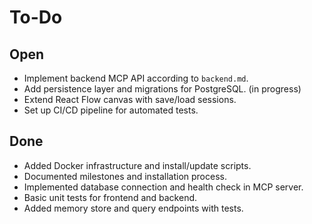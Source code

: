 # To-Do

## Open
- Implement backend MCP API according to `backend.md`.
- Add persistence layer and migrations for PostgreSQL. (in progress)
- Extend React Flow canvas with save/load sessions.
- Set up CI/CD pipeline for automated tests.

## Done
- Added Docker infrastructure and install/update scripts.
- Documented milestones and installation process.
- Implemented database connection and health check in MCP server.
- Basic unit tests for frontend and backend.
- Added memory store and query endpoints with tests.
